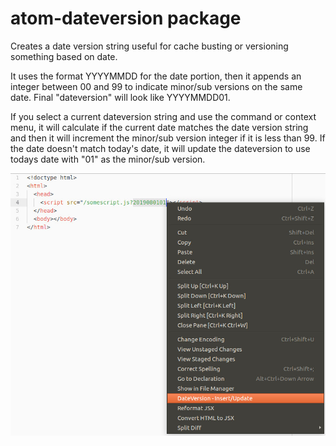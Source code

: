 # atom-dateversion package

Creates a date version string useful for cache busting or versioning something based on date.

It uses the format YYYYMMDD for the date portion, then it appends an integer between 00 and 99 to indicate minor/sub versions on the same date. Final "dateversion" will look like YYYYMMDD01.

If you select a current dateversion string and use the command or context menu, it will calculate if the current date matches the date version string and then it will increment the minor/sub version integer if it is less than 99. If the date doesn't match today's date, it will update the dateversion to use todays date with "01" as the minor/sub version.

![screenshot](https://raw.githubusercontent.com/h3knix/atom-dateversion/master/screenshot.jpg)
